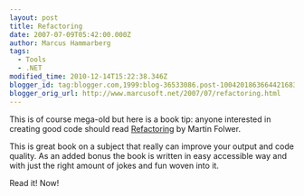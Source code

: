 ```yaml
---
layout: post
title: Refactoring
date: 2007-07-09T05:42:00.000Z
author: Marcus Hammarberg
tags:
  - Tools
  - .NET
modified_time: 2010-12-14T15:22:38.346Z
blogger_id: tag:blogger.com,1999:blog-36533086.post-1004201863664421683
blogger_orig_url: http://www.marcusoft.net/2007/07/refactoring.html
---
```


This is of course mega-old but here is a book tip: anyone interested in
creating good code should read
[Refactoring](http://martinfowler.com/books.html#refactoring) by Martin
Folwer.

This is great book on a subject that really can improve your output and
code quality. As an added bonus the book is written in easy accessible
way and with just the right amount of jokes and fun woven into it.

Read it! Now!
